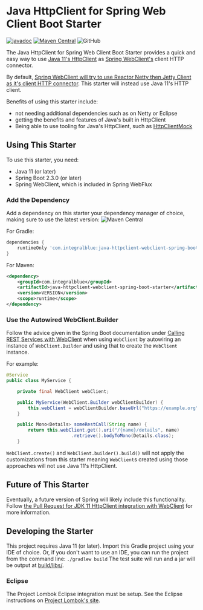 # Java HttpClient for Spring Web Client Boot Starter
[![javadoc](https://javadoc.io/badge2/com.integralblue/java-httpclient-webclient-spring-boot-starter/javadoc.svg)](https://javadoc.io/doc/com.integralblue/java-httpclient-webclient-spring-boot-starter)
[![Maven Central](https://img.shields.io/maven-central/v/com.integralblue/java-httpclient-webclient-spring-boot-starter)](https://search.maven.org/artifact/com.integralblue/java-httpclient-webclient-spring-boot-starter)
![GitHub](https://img.shields.io/github/license/candrews/java-httpclient-webclient-spring-boot-starter)

The Java HttpClient for Spring Web Client Boot Starter provides a quick and easy way to use [Java 11's HttpClient](https://docs.oracle.com/en/java/javase/11/docs/api/java.net.http/java/net/http/HttpClient.html) as [Spring WebClient's](https://docs.spring.io/spring-boot/docs/2.3.4.RELEASE/reference/htmlsingle/#boot-features-webclient) client HTTP connector.

By default, [Spring WebClient will try to use Reactor Netty then Jetty Client as it's client HTTP connector](https://docs.spring.io/spring-boot/docs/2.3.4.RELEASE/reference/htmlsingle/#boot-features-webclient-runtime). This starter will instead use Java 11's HTTP client.

Benefits of using this starter include:
* not needing additional dependencies such as on Netty or Eclipse
* getting the benefits and features of Java's built in HttpClient
* Being able to use tooling for Java's HttpClient, such as [HttpClientMock](https://github.com/PGSSoft/HttpClientMock)

## Using This Starter
To use this starter, you need:
* Java 11 (or later)
* Spring Boot 2.3.0 (or later)
* Spring WebClient, which is included in Spring WebFlux

### Add the Dependency

Add a dependency on this starter your dependency manager of choice, making sure to use the latest version: ![Maven Central](https://img.shields.io/maven-central/v/com.integralblue/java-httpclient-webclient-spring-boot-starter)

For Gradle:
```groovy
dependencies {
	runtimeOnly 'com.integralblue:java-httpclient-webclient-spring-boot-starter:VERSION'
}
```

For Maven:
```xml
<dependency>
	<groupId>com.integralblue</groupId>
	<artifactId>java-httpclient-webclient-spring-boot-starter</artifactId>
	<version>VERSION</version>
    <scope>runtime</scope>
</dependency>
```

### Use the Autowired WebClient.Builder

Follow the advice given in the Spring Boot documentation under [Calling REST Services with WebClient](https://docs.spring.io/spring-boot/docs/2.3.4.RELEASE/reference/htmlsingle/#boot-features-webclient) when using `WebClient` by autowiring an instance of `WebClient.Builder` and using that to create the `WebClient` instance.

For example:
```java
@Service
public class MyService {

    private final WebClient webClient;

    public MyService(WebClient.Builder webClientBuilder) {
        this.webClient = webClientBuilder.baseUrl("https://example.org").build();
    }

    public Mono<Details> someRestCall(String name) {
        return this.webClient.get().uri("/{name}/details", name)
                        .retrieve().bodyToMono(Details.class);
    }
```

`WebClient.create()` and `WebClient.builder().build()` will not apply the customizations from this starter meaning `WebClient`s created using those approaches will not use Java 11's HttpClient.

## Future of This Starter
Eventually, a future version of Spring will likely include this functionality. Follow [the Pull Request for JDK 11 HttpClient integration with WebClient](https://github.com/spring-projects/spring-framework/pull/23432/) for more information.

## Developing the Starter
This project requires Java 11 (or later).
Import this Gradle project using your IDE of choice.
Or, if you don't want to use an IDE, you can run the project from the command line: `./gradlew build` The test suite will run and a jar will be output at [build/libs/](build/libs/).

### Eclipse
The Project Lombok Eclipse integration must be setup. See the Eclipse instructions on [Project Lombok's site](https://projectlombok.org/features/index.html).